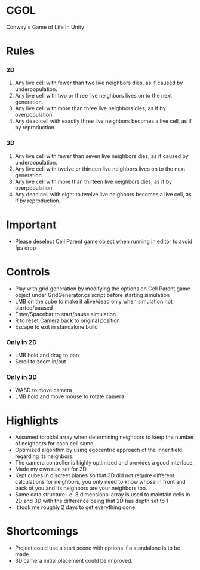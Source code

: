 # CGOL
Conway's Game of Life In Unity 

# Rules #
### 2D ###
1. Any live cell with fewer than two live neighbors dies, as if caused by underpopulation.
2. Any live cell with two or three live neighbors lives on to the next generation.
3. Any live cell with more than three live neighbors dies, as if by overpopulation.
4. Any dead cell with exactly three live neighbors becomes a live cell, as if by reproduction.
### 3D ###
1. Any live cell with fewer than seven live neighbors dies, as if caused by underpopulation.
2. Any live cell with twelve or thirteen live neighbors lives on to the next generation.
3. Any live cell with more than thirteen live neighbors dies, as if by overpopulation.
4. Any dead cell with eight to twelve live neighbors becomes a live cell, as if by reproduction.

# Important #
* Please deselect Cell Parent game object when running in editor to avoid fps drop

# Controls #
* Play with grid generation by modifying the options on Cell Parent game object under GridGenerator.cs script before starting simulation
* LMB on the cube to make it alive/dead only when simulation not started/paused
* Enter/Spacebar to start/pause simulation
* R to reset Camera back to original position
* Escape to exit in standalone build
### Only in 2D ###
* LMB hold and drag to pan
* Scroll to zoom in/out
### Only in 3D ###
* WASD to move camera 
* LMB hold and move mouse to rotate camera


# Highlights #
* Assumed toroidal array when determining neighbors to keep the number of neighbors for each cell same.
* Optimized algorithm by using egocentric approach of the inner field regarding its neighbors.
* The camera controller is highly optimized and provides a good interface.
* Made my own rule set for 3D.
* Kept cubes in discreet planes so that 3D did not require different calculations for neighbors, you only need to know whose in front and back of you and its neighbors are your neighbors too. 
* Same data structure i.e. 3 dimensional array is used to maintain cells in 2D and 3D with the difference being that 2D has depth set to 1
* It took me roughly 2 days to get everything done.

# Shortcomings #
* Project could use a start scene with options if a standalone is to be made.
* 3D camera initial placement could be improved. 